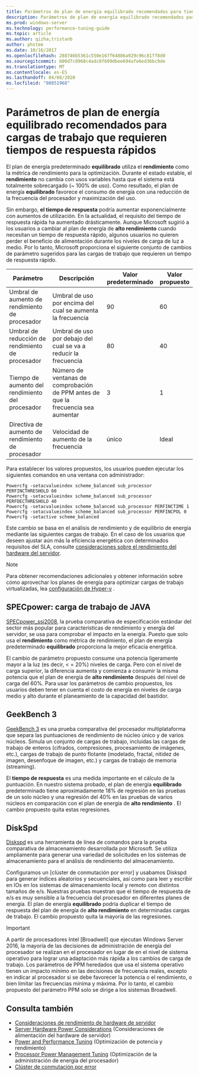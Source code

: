 ```yaml
---
title: Parámetros de plan de energía equilibrado recomendados para tiempos de respuesta rápidos
description: Parámetros de plan de energía equilibrado recomendados para el tiempo de respuesta rápida
ms.prod: windows-server
ms.technology: performance-tuning-guide
ms.topic: article
ms.author: qizha;tristanb
author: phstee
ms.date: 10/16/2017
ms.openlocfilehash: 288746b5361c550e167f64886a929c96c81ff8d0
ms.sourcegitcommit: b00d7c8968c4adc8f699dbee694afe6ed36bc9de
ms.translationtype: MT
ms.contentlocale: es-ES
ms.lasthandoff: 04/08/2020
ms.locfileid: "80851968"
---
```

# <a name="recommended-balanced-power-plan-parameters-for-workloads-requiring-quick-response-times"></a>Parámetros de plan de energía equilibrado recomendados para cargas de trabajo que requieren tiempos de respuesta rápidos

El plan de energía predeterminado **equilibrado** utiliza el **rendimiento** como la métrica de rendimiento para la optimización. Durante el estado estable, el **rendimiento** no cambia con usos variables hasta que el sistema está totalmente sobrecargado (~ 100% de uso).  Como resultado, el plan de energía **equilibrado** favorece el consumo de energía con una reducción de la frecuencia del procesador y maximización del uso.

Sin embargo, **el tiempo de respuesta** podría aumentar exponencialmente con aumentos de utilización. En la actualidad, el requisito del tiempo de respuesta rápida ha aumentado drásticamente. Aunque Microsoft sugirió a los usuarios a cambiar al plan de energía de **alto rendimiento** cuando necesitan un tiempo de respuesta rápido, algunos usuarios no quieren perder el beneficio de alimentación durante los niveles de carga de luz a medio. Por lo tanto, Microsoft proporciona el siguiente conjunto de cambios de parámetro sugeridos para las cargas de trabajo que requieren un tiempo de respuesta rápido.


| Parámetro | Descripción | Valor predeterminado | Valor propuesto |
|------------------------|--------------------------------------------------------------------------------------------------------------------------------------------------------|----------------------------------------------------------------------------------|-----------------------------------------------------------------------------------------------------------------------------------------------------------|
| Umbral de aumento de rendimiento de procesador | Umbral de uso por encima del cual se aumenta la frecuencia | 90 | 60 |
| Umbral de reducción de rendimiento de procesador | Umbral de uso por debajo del cual se va a reducir la frecuencia | 80 | 40 |
| Tiempo de aumento del rendimiento del procesador | Número de ventanas de comprobación de PPM antes de que la frecuencia sea aumentar | 3 | 1 |
| Directiva de aumento de rendimiento de procesador | Velocidad de aumento de la frecuencia | único | Ideal |

Para establecer los valores propuestos, los usuarios pueden ejecutar los siguientes comandos en una ventana con administrador:

``` syntax
Powercfg -setacvalueindex scheme_balanced sub_processor PERFINCTHRESHOLD 60
Powercfg -setacvalueindex scheme_balanced sub_processor PERFDECTHRESHOLD 40
Powercfg -setacvalueindex scheme_balanced sub_processor PERFINCTIME 1
Powercfg -setacvalueindex scheme_balanced sub_processor PERFINCPOL 0
Powercfg -setactive scheme_balanced
```

Este cambio se basa en el análisis de rendimiento y de equilibrio de energía mediante las siguientes cargas de trabajo. En el caso de los usuarios que deseen ajustar aún más la eficiencia energética con determinados requisitos del SLA, consulte [consideraciones sobre el rendimiento del hardware del servidor](../power.md).

>[!Note]
> Para obtener recomendaciones adicionales y obtener información sobre cómo aprovechar los planes de energía para optimizar cargas de trabajo virtualizadas, lea [configuración de Hyper-v](../../role/hyper-v-server/configuration.md) .

## <a name="specpower--java-workload"></a>SPECpower: carga de trabajo de JAVA

[SPECpower\_ssj2008](http://spec.org/power_ssj2008/), la prueba comparativa de especificación estándar del sector más popular para características de rendimiento y energía del servidor, se usa para comprobar el impacto en la energía. Puesto que solo usa el **rendimiento** como métrica de rendimiento, el plan de energía predeterminado **equilibrado** proporciona la mejor eficacia energética.

El cambio de parámetro propuesto consume una potencia ligeramente mayor a la luz (es decir, < = 20%) niveles de carga. Pero con el nivel de carga superior, la diferencia aumenta y comienza a consumir la misma potencia que el plan de energía de **alto rendimiento** después del nivel de carga del 60%. Para usar los parámetros de cambio propuestos, los usuarios deben tener en cuenta el costo de energía en niveles de carga medio y alto durante el planeamiento de la capacidad del bastidor.

## <a name="geekbench-3"></a>GeekBench 3

[GeekBench 3](http://www.geekbench.com/geekbench3/) es una prueba comparativa del procesador multiplataforma que separa las puntuaciones de rendimiento de núcleo único y de varios núcleos. Simula un conjunto de cargas de trabajo, incluidas las cargas de trabajo de enteros (cifrados, compresiones, procesamiento de imágenes, etc.), cargas de trabajo de punto flotante (modelado, fractal, nitidez de imagen, desenfoque de imagen, etc.) y cargas de trabajo de memoria (streaming).

El **tiempo de respuesta** es una medida importante en el cálculo de la puntuación. En nuestro sistema probado, el plan de energía **equilibrado** predeterminado tiene aproximadamente 18% de regresión en las pruebas de un solo núcleo y una regresión del 40% en las pruebas de varios núcleos en comparación con el plan de energía de **alto rendimiento** . El cambio propuesto quita estas regresiones.

## <a name="diskspd"></a>DiskSpd

[Diskspd](https://en.wikipedia.org/wiki/Diskspd) es una herramienta de línea de comandos para la prueba comparativa de almacenamiento desarrollada por Microsoft. Se utiliza ampliamente para generar una variedad de solicitudes en los sistemas de almacenamiento para el análisis de rendimiento del almacenamiento.

Configuramos un [clúster de conmutación por error] y usabamos Diskspd para generar índices aleatorios y secuenciales, así como para leer y escribir en IOs en los sistemas de almacenamiento local y remoto con distintos tamaños de e/s. Nuestras pruebas muestran que el tiempo de respuesta de e/s es muy sensible a la frecuencia del procesador en diferentes planes de energía. El plan de energía **equilibrado** podría duplicar el tiempo de respuesta del plan de energía de **alto rendimiento** en determinadas cargas de trabajo. El cambio propuesto quita la mayoría de las regresiones.

>[!Important]
>A partir de procesadores Intel [Broadwell] que ejecutan Windows Server 2016, la mayoría de las decisiones de administración de energía del procesador se realizan en el procesador en lugar de en el nivel de sistema operativo para lograr una adaptación más rápida a los cambios de carga de trabajo. Los parámetros de PPM heredados que usa el sistema operativo tienen un impacto mínimo en las decisiones de frecuencia reales, excepto en indicar al procesador si se debe favorecer la potencia o el rendimiento, o bien limitar las frecuencias mínima y máxima. Por lo tanto, el cambio propuesto del parámetro PPM solo se dirige a los sistemas Broadwell.

## <a name="see-also"></a>Consulta también
- [Consideraciones de rendimiento de hardware de servidor](../index.md)
- [Server Hardware Power Considerations](../power.md) (Consideraciones de alimentación del hardware de servidor)
- [Power and Performance Tuning](power-performance-tuning.md) (Optimización de potencia y rendimiento)
- [Processor Power Management Tuning](processor-power-management-tuning.md) (Optimización de la administración de energía del procesador)
- [Clúster de conmutación por error](https://technet.microsoft.com/library/cc725923.aspx)
